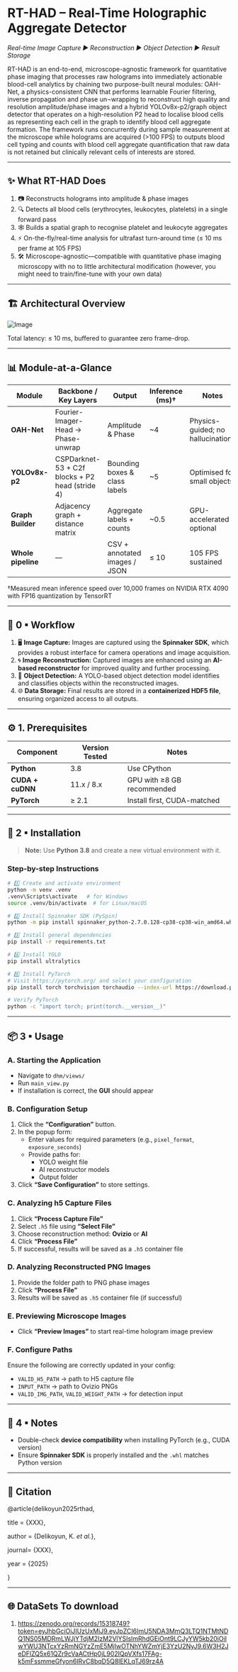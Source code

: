 # RT-HAD – Real-Time Holographic Aggregate Detector

_Real-time Image Capture ▶ Reconstruction ▶ Object Detection ▶ Result Storage_

RT-HAD is an end-to-end, microscope-agnostic framework for quantitative phase imaging that processes raw holograms into immediately actionable blood-cell analytics by chaining two purpose-built neural modules: OAH-Net, a physics-consistent CNN that performs learnable Fourier filtering, inverse propagation and phase un¬wrapping to reconstruct high quality and resolution amplitude/phase  images and a hybrid YOLOv8x-p2/graph object detector that operates on a high-resolution P2 head to localise blood cells as representing each cell in the graph to identify blood cell aggregate formation. The framework runs concurrently during sample measurement at the microscope while holograms are acquired (>100 FPS) to outputs blood cell typing and counts with blood cell aggregate quantification that raw data is not retained but clinically relevant cells of interests are stored. 

---

## ✨ What RT-HAD Does
1. 📷 Reconstructs holograms into amplitude & phase images	
2. 🔍 Detects all blood cells (erythrocytes, leukocytes, platelets) in a single forward pass	
3. 🕸️ Builds a spatial graph to recognise platelet and leukocyte aggregates	
4. ⚡ On-the-fly/real-time analysis for ultrafast turn-around time (≤ 10 ms per frame at 105 FPS)	
5. 🛠 Microscope-agnostic—compatible with quantitative phase imaging microscopy with no to little architectural modification (however, you might need to train/fine-tune with your own data)	

---

## 🏗 Architectural Overview

![Image](./architecturalOverview.jpg)

Total latency: ≤ 10 ms, buffered to guarantee zero frame-drop.

---

## 📊 Module-at-a-Glance

| **Module**        | **Backbone / Key Layers**                      | **Output**                        | **Inference (ms)†** | **Notes**                            |
|------------------|-----------------------------------------------|-----------------------------------|----------------------|--------------------------------------|
| **OAH-Net**       | Fourier-Imager-Head → Phase-unwrap             | Amplitude & Phase                 | ~4                   | Physics-guided; no hallucinations    |
| **YOLOv8x-p2**    | CSPDarknet-53 + C2f blocks + P2 head (stride 4) | Bounding boxes & class labels     | ~5                   | Optimised for small objects          |
| **Graph Builder** | Adjacency graph + distance matrix              | Aggregate labels + counts         | ~0.5                 | GPU-accelerated optional             |
| **Whole pipeline**| —                                             | CSV + annotated images / JSON     | ≤ 10                 | 105 FPS sustained                    |

†Measured mean inference speed over 10,000 frames on NVIDIA RTX 4090 with FP16 quantization by TensorRT

---


## 🧩 0 ▪ Workflow

1. 🖥️ **Image Capture:** Images are captured using the **Spinnaker SDK**, which provides a robust interface for camera operations and image acquisition.
2. 🌀 **Image Reconstruction:** Captured images are enhanced using an **AI-based reconstructor** for improved quality and further processing.
3. 🧠 **Object Detection:** A YOLO-based object detection model identifies and classifies objects within the reconstructed images.
4. 🌐 **Data Storage:** Final results are stored in a **containerized HDF5 file**, ensuring organized access to all outputs.

---

## ⚙️ 1. Prerequisites

| Component         | Version Tested   | Notes                        |
|------------------|------------------|------------------------------|
| **Python**        | 3.8               | Use CPython                  |
| **CUDA + cuDNN**  | 11.x / 8.x        | GPU with ≥8 GB recommended   |
| **PyTorch**       | ≥ 2.1             | Install first, CUDA-matched |

---

## 🚀 2 ▪ Installation

> **Note:** Use **Python 3.8** and create a new virtual environment with it.

### Step-by-step Instructions

```bash
# 1️⃣ Create and activate environment
python -m venv .venv
.venv\Scripts\activate   # for Windows
source .venv/bin/activate  # for Linux/macOS

# 2️⃣ Install Spinnaker SDK (PySpin)
python -m pip install spinnaker_python-2.7.0.128-cp38-cp38-win_amd64.whl

# 3️⃣ Install general dependencies
pip install -r requirements.txt

# 4️⃣ Install YOLO
pip install ultralytics

# 5️⃣ Install PyTorch
# Visit https://pytorch.org/ and select your configuration
pip install torch torchvision torchaudio --index-url https://download.pytorch.org/whl/cu118

# Verify PyTorch
python -c "import torch; print(torch.__version__)"
```

---

## 📦 3 ▪ Usage

### A. Starting the Application

- Navigate to `dhm/views/`
- Run `main_view.py`
- If installation is correct, the **GUI** should appear

### B. Configuration Setup

1. Click the **“Configuration”** button.
2. In the popup form:
   - Enter values for required parameters (e.g., `pixel_format`, `exposure_seconds`)
   - Provide paths for:
     - YOLO weight file
     - AI reconstructor models
     - Output folder
3. Click **“Save Configuration”** to store settings.

### C. Analyzing h5 Capture Files

1. Click **“Process Capture File”**
2. Select `.h5` file using **“Select File”**
3. Choose reconstruction method: **Ovizio** or **AI**
4. Click **“Process File”**
5. If successful, results will be saved as a `.h5` container file

### D. Analyzing Reconstructed PNG Images

1. Provide the folder path to PNG phase images
2. Click **“Process File”**
3. Results will be saved as `.h5` container file (if successful)

### E. Previewing Microscope Images

- Click **“Preview Images”** to start real-time hologram image preview

### F. Configure Paths

Ensure the following are correctly updated in your config:

- `VALID_H5_PATH` → path to H5 capture file
- `INPUT_PATH` → path to Ovizio PNGs
- `VALID_IMG_PATH`, `VALID_WEIGHT_PATH` → for detection input

---

## 📝 4 ▪ Notes

- Double-check **device compatibility** when installing PyTorch (e.g., CUDA version)
- Ensure **Spinnaker SDK** is properly installed and the `.whl` matches Python version

---

## 📑  Citation

@article{delikoyun2025rthad,

  title  = {XXX},

  author = {Delikoyun, K. *et al.*},

  journal= {XXX},

  year   = {2025}
  
}

---

## 🌐 DataSets To download

1. https://zenodo.org/records/15318749?token=eyJhbGciOiJIUzUxMiJ9.eyJpZCI6ImU5NDA3MmQ3LTQ1NTMtNDQ1NS05MDRmLWJjYTdjM2IzM2VlYSIsImRhdGEiOnt9LCJyYW5kb20iOiIwYWU3NTcxYzRmNGYzZmE5MjIwOTNhYWZmYjE3YzU2NyJ9.6W3H2JeDFlZQ5x61QZr9cVaACtHp0jL902IQpVXfs17FAg-k5mFssmmeGfyon6IRvC8bqD5Q8lEKLqTJ69rz4A

